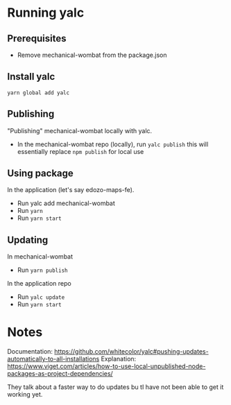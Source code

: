 # Running yalc

## Prerequisites

- Remove mechanical-wombat from the package.json

## Install yalc

`yarn global add yalc`

## Publishing

"Publishing" mechanical-wombat locally with yalc.

- In the mechanical-wombat repo (locally), run `yalc publish` this will essentially replace `npm publish` for local use

## Using package

In the application (let's say edozo-maps-fe).

- Run yalc add mechanical-wombat
- Run `yarn`
- Run `yarn start`

## Updating

In mechanical-wombat

- Run `yarn publish`

In the application repo

- Run `yalc update`
- Run `yarn start`

# Notes

Documentation: https://github.com/whitecolor/yalc#pushing-updates-automatically-to-all-installations
Explanation: https://www.viget.com/articles/how-to-use-local-unpublished-node-packages-as-project-dependencies/

They talk about a faster way to do updates bu tI have not been able to get it working yet.
